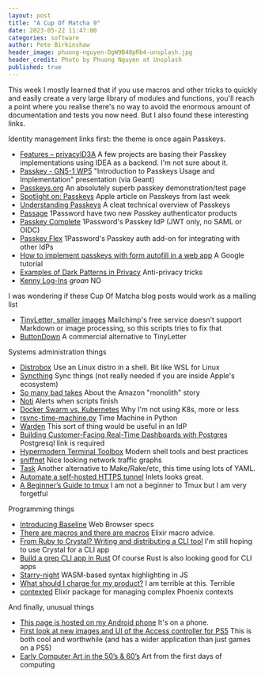 ```yaml
---
layout: post
title: "A Cup Of Matcha 9"
date: 2023-05-22 11:47:00
categories: software
author: Pete Birkinshaw
header_image: phuong-nguyen-DgW9B48pRb4-unsplash.jpg
header_credit: Photo by Phuong Nguyen at Unsplash
published: true
---
```


This week I mostly learned that if you use macros and other tricks to quickly and easily create a very large library of modules and
  functions, you'll reach a point where you realise there's no way to avoid the enormous amount of documentation and tests
  you now need. But I also found these interesting links.

Identity management links first: the theme is once again Passkeys.

* [Features – privacyID3A](https://www.privacyidea.org/about/features/) A few projects are basing their Passkey implementations using IDEA as a backend. I'm not sure about it.
* [Passkey - GN5-1 WP5](https://wiki.geant.org/display/GWP5/Passkey?preview=/589070371/633276338/Introduction%20to%20Passkeys%20Usage%20and%20Implementation.pdf) "Introduction to Passkeys Usage and Implementation" presentation (via Geant)
* [Passkeys.org](https://passkey.org/) An absolutely superb passkey demonstration/test page
* [Spotlight on: Passkeys](https://developer.apple.com/news/?id=mgdnfp8w) Apple article on Passkeys from last week
* [Understanding Passkeys](https://michal.sapka.me/2023/passkeys/) A cleat technical overview of Passkeys
* [Passage](https://passage.1password.com/) 1Password have two new Passkey authenticator products
* [Passkey Complete](https://passage.1password.com/product/passkey-complete) 1Password's Passkey IdP (JWT only, no SAML or OIDC)
* [Passkey Flex](https://passage.1password.com/product/passkey-flex) 1Password's Passkey auth add-on for integrating with other IdPs
* [How to implement passkeys with form autofill in a web app](https://www.youtube.com/watch?v=_qSCYiU_Yr4) A Google tutorial
* [Examples of Dark Patterns in Privacy](https://luiza.medium.com/examples-of-dark-patterns-in-privacy-3c2baa865378) Anti-privacy tricks
* [Kenny Log-Ins](https://www.kennylog-in.com/) *groan* NO

I was wondering if these Cup Of Matcha blog posts would work as a mailing list

* [TinyLetter, smaller images](https://www.jscarlton.net/tinyletter-smaller-images/) Mailchimp's free service doesn't support Markdown or image processing, so this scripts tries to fix that
* [ButtonDown](https://buttondown.email) A commercial alternative to TinyLetter

Systems administration things

* [Distrobox](https://github.com/89luca89/distrobox) Use an Linux distro in a shell. Bit like WSL for Linux 
* [Syncthing](https://syncthing.net/) Sync things (not really needed if you are inside Apple's ecosystem)
* [So many bad takes](https://adrianco.medium.com/so-many-bad-takes-what-is-there-to-learn-from-the-prime-video-microservices-to-monolith-story-4bd0970423d4) About the Amazon "monolith" story 
* [Noti](https://github.com/variadico/noti) Alerts when scripts finish
* [Docker Swarm vs. Kubernetes](https://semaphoreci.com/blog/docker-swarm-kubernetes) Why I'm not using K8s, more or less
* [rsync-time-machine.py](https://github.com/basnijholt/rsync-time-machine.py) Time Machine in Python
* [Warden](https://medium.com/pinterest-engineering/warden-real-time-anomaly-detection-at-pinterest-210c122f6afa) This sort of thing would be useful in an IdP
* [Building Customer-Facing Real-Time Dashboards with Postgres](https://www.crunchydata.com/blog/building-customer-facing-real-time-dashboards-with-postgres) Postgresql link is required
* [Hypermodern Terminal Toolbox](https://levelup.gitconnected.com/hypermodern-terminal-toolbox-7a00bfec8315) Modern shell tools and best practices
* [sniffnet](https://github.com/GyulyVGC/sniffnet) Nice looking network traffic graphs
* [Task](https://taskfile.dev/) Another alternative to Make/Rake/etc, this time using lots of YAML.
* [Automate a self-hosted HTTPS tunnel](https://inlets.dev/blog/2022/11/16/automate-a-self-hosted-https-tunnel.html) Inlets looks great.
* [A Beginner’s Guide to tmux](https://medium.com/pragmatic-programmers/a-beginners-guide-to-tmux-7e6daa5c0154) I am not a beginner to Tmux but I am very forgetful

Programming things

* [Introducing Baseline](https://developer.mozilla.org/en-US/blog/baseline-unified-view-stable-web-features/) Web Browser specs
* [There are macros and there are macros](https://ash-hq.org/blog/there-are-macros) Elixir macro advice. 
* [From Ruby to Crystal? Writing and distributing a CLI tool](https://evilmartians.com/chronicles/from-ruby-to-crystal-writing-and-distributing-a-cli-tool) I'm still hoping to use Crystal for a CLI app
* [Build a grep CLI app in Rust](https://developerlife.com/2022/03/02/rust-grep-cli-app/) Of course Rust is also looking good for CLI apps
* [Starry-night](https://github.com/wooorm/starry-night) WASM-based syntax highlighting in JS
* [What should I charge for my product?](https://thoughtbot.com/blog/what-should-i-charge-for-my-product) I am terrible at this. Terrible
* [contexted](https://github.com/curiosum-dev/contexted) Elixir package for managing complex Phoenix contexts

And finally, unusual things

* [This page is hosted on my Android phone](https://androidblog.a.pinggy.io/) It's on a phone.
* [First look at new images and UI of the Access controller for PS5](https://blog.playstation.com/2023/05/18/first-look-at-new-images-and-ui-of-the-access-controller-for-ps5-an-all-new-accessibility-controller-kit/) This is both cool and worthwhile (and has a wider application than just games on a PS5)
* [Early Computer Art in the 50’s & 60’s](https://www.amygoodchild.com/blog/computer-art-50s-and-60s) Art from the first days of computing
